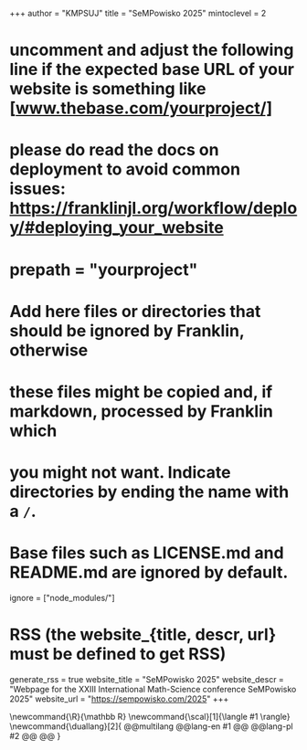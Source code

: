 <!--
Add here global page variables to use throughout your website.
-->
+++
author = "KMPSUJ"
title = "SeMPowisko 2025"
mintoclevel = 2

# uncomment and adjust the following line if the expected base URL of your website is something like [www.thebase.com/yourproject/]
# please do read the docs on deployment to avoid common issues: https://franklinjl.org/workflow/deploy/#deploying_your_website
# prepath = "yourproject"

# Add here files or directories that should be ignored by Franklin, otherwise
# these files might be copied and, if markdown, processed by Franklin which
# you might not want. Indicate directories by ending the name with a `/`.
# Base files such as LICENSE.md and README.md are ignored by default.
ignore = ["node_modules/"]

# RSS (the website_{title, descr, url} must be defined to get RSS)
generate_rss = true
website_title = "SeMPowisko 2025"
website_descr = "Webpage for the XXIII International Math-Science conference SeMPowisko 2025"
website_url   = "https://sempowisko.com/2025"
+++

<!--
Add here global latex commands to use throughout your pages.
-->
\newcommand{\R}{\mathbb R}
\newcommand{\scal}[1]{\langle #1 \rangle}
\newcommand{\duallang}[2]{
@@multilang
@@lang-en
#1
@@
@@lang-pl
#2
@@
@@
}
